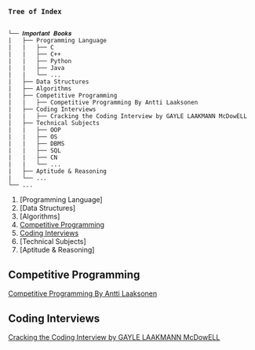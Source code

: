 ### `Tree of Index`

```

└── 𝑰𝒎𝒑𝒐𝒓𝒕𝒂𝒏𝒕 𝑩𝒐𝒐𝒌𝒔
|   ├── Programming Language
|   |   ├── C
|   |   ├── C++
|   |   ├── Python
|   |   ├── Java
|   |   └── ...
|   ├── Data Structures              
|   ├── Algorithms
|   ├── Competitive Programming
|   |   ├── Competitive Programming By Antti Laaksonen 
|   ├── Coding Interviews
|   |   ├── Cracking the Coding Interview by GAYLE LAAKMANN McDowELL
|   ├── Technical Subjects
|   |   ├── OOP
|   |   ├── OS
|   |   ├── DBMS
|   |   ├── SQL
|   |   ├── CN
|   |   └── ...
|   ├── Aptitude & Reasoning
|   └── ...
└── ...
```
1. [Programming Language]
2. [Data Structures]
3. [Algorithms]
4. [Competitive Programming](#competitive-programming)
5. [Coding Interviews](#coding-interviews)
6. [Technical Subjects]
7. [Aptitude & Reasoning]

## Competitive Programming
[Competitive Programming By Antti Laaksonen](https://drive.google.com/file/d/13ceEppbAS1oEe4QRmtCuhF4LlpFxmEHL/view?usp=sharing)
<br>

## Coding Interviews
[Cracking the Coding Interview by GAYLE LAAKMANN McDowELL](https://www.pdfdrive.com/cracking-the-coding-interview-e52072841.html)
